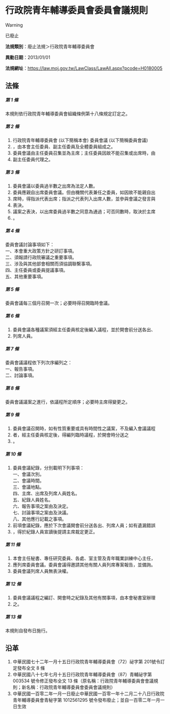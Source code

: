 # 行政院青年輔導委員會委員會議規則
> [!WARNING]
> 已廢止

**法規類別**：廢止法規＞行政院青年輔導委員會

**異動日期**：2013/01/01  

**法規網址**：https://law.moj.gov.tw/LawClass/LawAll.aspx?pcode=H0180005



## 法條
##### 第 1 條
本規則依行政院青年輔導委員會組織條例第十八條規定訂定之。

##### 第 2 條
1. 行政院青年輔導委員會 (以下簡稱本會) 委員會議 (以下簡稱委員會議)
1. ，由本會主任委員、副主任委員及全體委員組成之。
1. 委員會議由主任委員召集並為主席；主任委員因故不能召集或出席時，由
1. 副主任委員代理之。

##### 第 3 條
1. 委員會議以委員過半數之出席為法定人數。
1. 委員應親自出席委員會議。但由機關代表兼任之委員，如因故不能親自出
1. 席時，得指派代表出席；指派之代表列入出席人數，並參與會議之發言與
1. 表決。
1. 議案之表決，以出席委員過半數之同意為通過；可否同數時，取決於主席
1. 。

##### 第 4 條
委員會議討論事項如下：  
一、本會重大政策方針之研訂事項。  
二、須報請行政院審議之重要事項。  
三、涉及與其他部會相關而須協調聯繫事項。  
四、主任委員或委員提議事項。  
五、其他重要事項。

##### 第 5 條
委員會議每三個月召開一次；必要時得召開臨時會議。

##### 第 6 條
1. 委員會議各種議案須經主任委員核定後編入議程，並於開會前分送各出、
1. 列席人員。

##### 第 7 條
委員會議議程依下列次序編列之：  
一、報告事項。  
二、討論事項。

##### 第 8 條
委員會議議案之進行，依議程所定順序；必要時主席得變更之。

##### 第 9 條
1. 委員會議召開時，如有性質重要或具有時間性之議案，不及編入會議議程
1. 者，經主任委員核定後，得編列臨時議程，於開會時分送之
1. 。

##### 第 10 條
1. 委員會議紀錄，分別載明下列事項：  
一、會議次別。  
二、會議時間。  
三、會議地點。  
四、主席、出席及列席人員姓名。  
五、紀錄人員姓名。  
六、報告事項之案由及決定。  
七、討論事項之案由及決議。  
八、其他應行記載之事項。
1. 前項會議紀錄，應於下次會議開會前分送各出、列席人員；如有遺漏錯誤
1. ，得於紀錄人員宣讀後提請主席裁定更正。

##### 第 11 條
1. 本會主任秘書、專任研究委員、各處、室主管及青年職業訓練中心主任，
1. 應列席委員會議。委員會議得邀請其他有關人員列席專案報告，並備詢。
1. 委員會議列席人員無表決權。

##### 第 12 條
1. 委員會議議程之編訂、開會時之紀錄及其他有關事項，由本會秘書室辦理
1. 之。

##### 第 13 條
本規則自發布日施行。

## 沿革
1. 中華民國七十二年一月十五日行政院青年輔導委員會（72）祕字第 201號令訂定發布全文 8  條
1. 中華民國八十七年七月十五日行政院青年輔導委員會（87）青輔祕字第003534  號令修正發布全文 13 條（原名稱：行政院青年輔導委員會會議規則；新名稱：行政院青年輔導委員會委員會議規則）
1. 中華民國一百零二年一月一日廢止中華民國一百零一年十二月二十八日行政院青年輔導委員會青秘字第 1012561295 號令發布廢止；並自一百零二年一月一日生效
